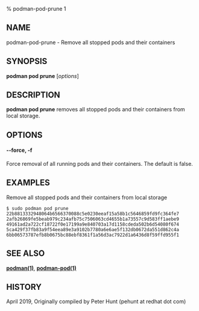 % podman-pod-prune 1

## NAME

podman-pod-prune - Remove all stopped pods and their containers

## SYNOPSIS

**podman pod prune** [*options*]

## DESCRIPTION

**podman pod prune** removes all stopped pods and their containers from local storage.

## OPTIONS

#### **--force**, **-f**

Force removal of all running pods and their containers. The default is false.

## EXAMPLES

Remove all stopped pods and their containers from local storage

```
$ sudo podman pod prune
22b8813332948064b6566370088c5e0230eeaf15a58b1c5646859fd9fc364fe7
2afb26869fe5beab979c234afb75c7506063cd4655b1a73557c9d583ff1aebe9
49161ad2a722cf18722f0e17199a9e840703a17d1158cdeda502b6d54080f674
5ca429f37fb83a9f54eea89e3a9102b7780a6e6ae5f132db0672da551d862c4a
6bb06573787efb8b0675bc88ebf8361f1a56d3ac7922d1a6436d8f59ffd955f1
```

## SEE ALSO

**[podman(1)](podman.md)**, **[podman-pod(1)](commands/podman-pod/podman-pod.md)**

## HISTORY

April 2019, Originally compiled by Peter Hunt (pehunt at redhat dot com)
